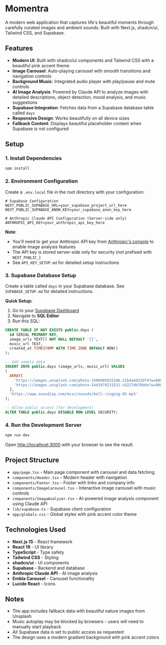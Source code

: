 # Momentra

A modern web application that captures life's beautiful moments through carefully curated images and ambient sounds. Built with Next.js, shadcn/ui, Tailwind CSS, and Supabase.

## Features

- **Modern UI**: Built with shadcn/ui components and Tailwind CSS with a beautiful pink accent theme
- **Image Carousel**: Auto-playing carousel with smooth transitions and navigation controls
- **Background Music**: Integrated audio player with play/pause and mute controls
- **AI Image Analysis**: Powered by Claude API to analyze images with detailed descriptions, object detection, mood analysis, and music suggestions
- **Supabase Integration**: Fetches data from a Supabase database table called `days`
- **Responsive Design**: Works beautifully on all device sizes
- **Fallback Content**: Displays beautiful placeholder content when Supabase is not configured

## Setup

### 1. Install Dependencies

```bash
npm install
```

### 2. Environment Configuration

Create a `.env.local` file in the root directory with your configuration:

```env
# Supabase Configuration
NEXT_PUBLIC_SUPABASE_URL=your_supabase_project_url_here
NEXT_PUBLIC_SUPABASE_ANON_KEY=your_supabase_anon_key_here

# Anthropic Claude API Configuration (Server-side only)
ANTHROPIC_API_KEY=your_anthropic_api_key_here
```

**Note**: 
- You'll need to get your Anthropic API key from [Anthropic's console](https://console.anthropic.com/) to enable image analysis features
- The API key is stored server-side only for security (not prefixed with `NEXT_PUBLIC_`)
- See `API_KEY_SETUP.md` for detailed setup instructions

### 3. Supabase Database Setup

Create a table called `days` in your Supabase database. See `SUPABASE_SETUP.md` for detailed instructions.

**Quick Setup:**
1. Go to your [Supabase Dashboard](https://supabase.com/dashboard)
2. Navigate to **SQL Editor**
3. Run this SQL:

```sql
CREATE TABLE IF NOT EXISTS public.days (
  id SERIAL PRIMARY KEY,
  image_urls TEXT[] NOT NULL DEFAULT '{}',
  music_url TEXT,
  created_at TIMESTAMP WITH TIME ZONE DEFAULT NOW()
);

-- Add sample data
INSERT INTO public.days (image_urls, music_url) VALUES
(
  ARRAY[
    'https://images.unsplash.com/photo-1506905925346-21bda4d32df4?w=800&q=80',
    'https://images.unsplash.com/photo-1441974231531-c6227db76b6e?w=800&q=80'
  ],
  'https://www.soundjay.com/misc/sounds/bell-ringing-05.mp3'
);

-- Allow public access (for development)
ALTER TABLE public.days DISABLE ROW LEVEL SECURITY;
```

### 4. Run the Development Server

```bash
npm run dev
```

Open [http://localhost:3000](http://localhost:3000) with your browser to see the result.

## Project Structure

- `app/page.tsx` - Main page component with carousel and data fetching
- `components/Header.tsx` - Modern header with navigation
- `components/Footer.tsx` - Footer with links and company info
- `components/ImageCarousel.tsx` - Interactive image carousel with music controls
- `components/ImagaAnalyzer.tsx` - AI-powered image analysis component using Claude API
- `lib/supabase.ts` - Supabase client configuration
- `app/globals.css` - Global styles with pink accent color theme

## Technologies Used

- **Next.js 15** - React framework
- **React 19** - UI library
- **TypeScript** - Type safety
- **Tailwind CSS** - Styling
- **shadcn/ui** - UI components
- **Supabase** - Backend and database
- **Anthropic Claude API** - AI image analysis
- **Embla Carousel** - Carousel functionality
- **Lucide React** - Icons

## Notes

- The app includes fallback data with beautiful nature images from Unsplash
- Music autoplay may be blocked by browsers - users will need to manually start playback
- All Supabase data is set to public access as requested
- The design uses a modern gradient background with pink accent colors
